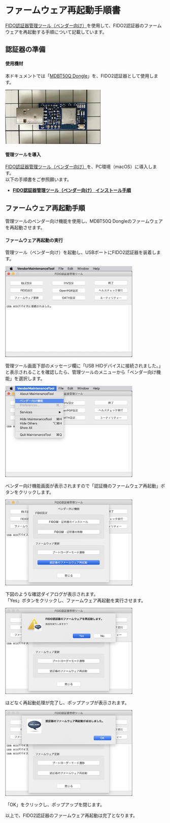 # ファームウェア再起動手順書

[FIDO認証器管理ツール（ベンダー向け）](../../MaintenanceTool/macOSApp/DEVTOOL.md)を使用して、FIDO2認証器のファームウェアを再起動する手順について記載しています。

## 認証器の準備

#### 使用機材

本ドキュメントでは「[MDBT50Q Dongle](../../FIDO2Device/MDBT50Q_Dongle/README.md)」を、FIDO2認証器として使用します。

<img src="../../FIDO2Device/MDBT50Q_Dongle/pcb_rev2_1_2/assets/0001.jpg" width="300">

#### 管理ツールを導入

[FIDO認証器管理ツール（ベンダー向け）](../../MaintenanceTool/macOSApp/DEVTOOL.md)を、PC環境（macOS）に導入します。<br>
以下の手順書をご参照願います。

* <b>[FIDO認証器管理ツール（ベンダー向け） インストール手順](../../MaintenanceTool/macOSApp/DEVTOOLINST.md) </b>

## ファームウェア再起動手順

管理ツールのベンダー向け機能を使用し、MDBT50Q Dongleのファームウェアを再起動させます。

#### ファームウェア再起動の実行

管理ツール（ベンダー向け）を起動し、USBポートにFIDO2認証器を装着します。

<img src="assets/0028.jpg" width="400">

管理ツール画面下部のメッセージ欄に「USB HIDデバイスに接続されました。」と表示されることを確認したら、管理ツールのメニューから「ベンダー向け機能」を選択します。

<img src="assets/0029.jpg" width="400">

ベンダー向け機能画面が表示されますので「認証機のファームウェア再起動」ボタンをクリックします。

<img src="assets/0034.jpg" width="400">

下図のような確認ダイアログが表示されます。<br>
「Yes」ボタンをクリックし、ファームウェア再起動を実行させます。

<img src="assets/0035.jpg" width="400">

ほどなく再起動処理が完了し、ポップアップが表示されます。

<img src="assets/0036.jpg" width="400">

「OK」をクリックし、ポップアップを閉じます。

以上で、FIDO2認証器のファームウェア再起動は完了となります。
